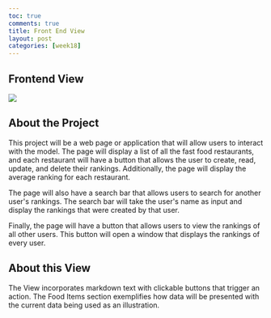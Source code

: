 ```yaml
---
toc: true
comments: true
title: Front End View
layout: post
categories: [week18]
---
```


## Frontend View
<img src="{{site.baseurl}}/images/Screenshot 2023-01-16 at 7.58.26 PM.png">

## About the Project
This project will be a web page or application that will allow users to interact with the model. The page will display a list of all the fast food restaurants, and each restaurant will have a button that allows the user to create, read, update, and delete their rankings. Additionally, the page will display the average ranking for each restaurant. 

The page will also have a search bar that allows users to search for another user's rankings. The search bar will take the user's name as input and display the rankings that were created by that user.

Finally, the page will have a button that allows users to view the rankings of all other users. This button will open a window that displays the rankings of every user.

## About this View
The View incorporates markdown text with clickable buttons that trigger an action. The Food Items section exemplifies how data will be presented with the current data being used as an illustration.